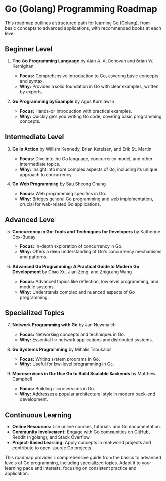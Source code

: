 # Go (Golang) Programming Roadmap

This roadmap outlines a structured path for learning Go (Golang), from basic concepts to advanced applications, with recommended books at each level.

## Beginner Level

1. **The Go Programming Language** by Alan A. A. Donovan and Brian W. Kernighan
   - **Focus:** Comprehensive introduction to Go, covering basic concepts and syntax.
   - **Why:** Provides a solid foundation in Go with clear examples, written by experts.

2. **Go Programming by Example** by Agus Kurniawan
   - **Focus:** Hands-on introduction with practical examples.
   - **Why:** Quickly gets you writing Go code, covering basic programming concepts.

## Intermediate Level

3. **Go in Action** by William Kennedy, Brian Ketelsen, and Erik St. Martin
   - **Focus:** Dive into the Go language, concurrency model, and other intermediate topics.
   - **Why:** Insight into more complex aspects of Go, including its unique approach to concurrency.

4. **Go Web Programming** by Sau Sheong Chang
   - **Focus:** Web programming specifics in Go.
   - **Why:** Bridges general Go programming and web implementation, crucial for web-related Go applications.

## Advanced Level

5. **Concurrency in Go: Tools and Techniques for Developers** by Katherine Cox-Buday
   - **Focus:** In-depth exploration of concurrency in Go.
   - **Why:** Offers a deep understanding of Go's concurrency mechanisms and patterns.

6. **Advanced Go Programming: A Practical Guide to Modern Go Development** by Chao Xu, Jian Zeng, and Zhiguang Wang
   - **Focus:** Advanced topics like reflection, low-level programming, and module systems.
   - **Why:** Understands complex and nuanced aspects of Go programming.

## Specialized Topics

7. **Network Programming with Go** by Jan Newmarch
   - **Focus:** Networking concepts and techniques in Go.
   - **Why:** Essential for network applications and distributed systems.

8. **Go Systems Programming** by Mihalis Tsoukalos
   - **Focus:** Writing system programs in Go.
   - **Why:** Useful for low-level programming in Go.

9. **Microservices in Go: Use Go to Build Scalable Backends** by Matthew Campbell
   - **Focus:** Building microservices in Go.
   - **Why:** Addresses a popular architectural style in modern back-end development.

## Continuous Learning

- **Online Resources:** Use online courses, tutorials, and Go documentation.
- **Community Involvement:** Engage with Go communities on GitHub, Reddit (r/golang), and Stack Overflow.
- **Project-Based Learning:** Apply concepts in real-world projects and contribute to open-source Go projects.

This roadmap provides a comprehensive guide from the basics to advanced levels of Go programming, including specialized topics. Adapt it to your learning pace and interests, focusing on consistent practice and application.
